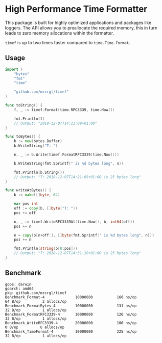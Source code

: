 # High Performance Time Formatter

This package is built for highly optimized applications and packages
like loggers. The API allows you to preallocate the required memory,
this in turn leads to zero memory allocations within the formatter.

`timef` is up to two times faster compared to `time.Time.Format`.


## Usage

```go
import (
	"bytes"
	"fmt"
	"time"

	"github.com/mrcrgl/timef"
)

func toString() {
	f, _ := timef.Format(time.RFC3339, time.Now())

	fmt.Println(f)
	// Output: "2018-12-07T14:21:09+01:00"
}

func toBytes() {
	b := new(bytes.Buffer)
	b.WriteString("T: ")

	n, _ := b.Write(timef.FormatRFC3339(time.Now()))

	b.WriteString(fmt.Sprintf(" is %d bytes long", n))

	fmt.Println(b.String())
	// Output: "T: 2018-12-07T14:21:09+01:00 is 25 bytes long"
}

func writeAtBytes() {
	b := make([]byte, 64)

	var pos int
	off := copy(b, []byte("T: "))
	pos += off

	n, _ := timef.WriteRFC3339At(time.Now(), b, int64(off))
	pos += n

	n = copy(b[n+off:], []byte(fmt.Sprintf(" is %d bytes long", n)))
	pos += n

	fmt.Println(string(b[0:pos]))
	// Output: "T: 2018-12-07T14:31:10+01:00 is 25 bytes long"
}
```

## Benchmark

```
goos: darwin
goarch: amd64
pkg: github.com/mrcrgl/timef
Benchmark_Format-4          	10000000	       166 ns/op	      64 B/op	       2 allocs/op
Benchmark_FormatBytes-4     	10000000	       131 ns/op	      32 B/op	       1 allocs/op
Benchmark_FormatRFC3339-4   	10000000	       126 ns/op	      32 B/op	       1 allocs/op
Benchmark_WriteRFC3339-4    	20000000	       100 ns/op	       0 B/op	       0 allocs/op
Benchmark_TimeFormat-4      	10000000	       225 ns/op	      32 B/op	       1 allocs/op
```